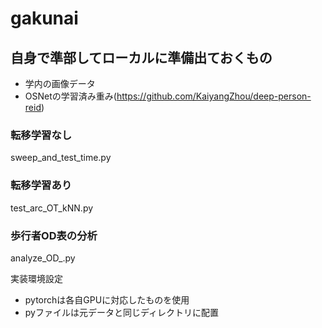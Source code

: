 # gakunai

## 自身で準部してローカルに準備出ておくもの
- 学内の画像データ
- OSNetの学習済み重み(https://github.com/KaiyangZhou/deep-person-reid)
### 転移学習なし
sweep_and_test_time.py

### 転移学習あり
test_arc_OT_kNN.py

### 歩行者OD表の分析
analyze_OD_.py

実装環境設定
- pytorchは各自GPUに対応したものを使用
- pyファイルは元データと同じディレクトリに配置
  

